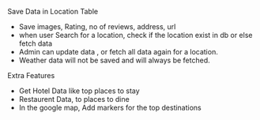 Save Data in Location Table

- Save images, Rating, no of reviews, address, url
- when user Search for a location, check if the location exist in db or else fetch data
- Admin can update data , or fetch all data again for a location.
- Weather data will not be saved and will always be fetched.

Extra Features

- Get Hotel Data like top places to stay
- Restaurent Data, to places to dine
- In the google map, Add markers for the top destinations
